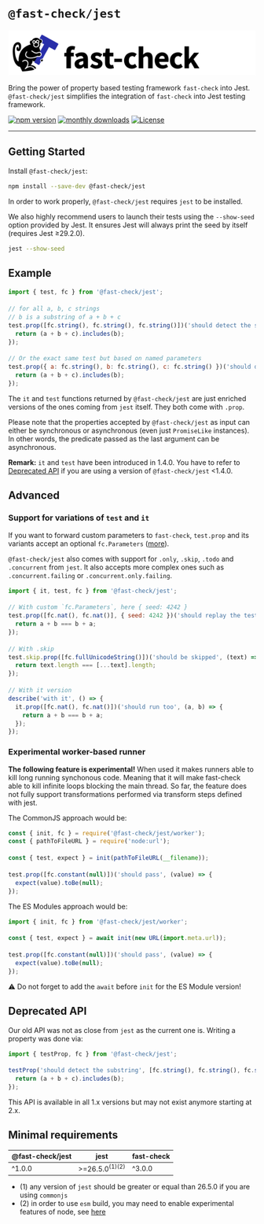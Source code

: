 # `@fast-check/jest`

![fast-check logo](https://raw.githubusercontent.com/dubzzz/fast-check/main/packages/fast-check/documentation/images/logo.png)

Bring the power of property based testing framework `fast-check` into Jest.
`@fast-check/jest` simplifies the integration of `fast-check` into Jest testing framework.

<a href="https://badge.fury.io/js/@fast-check%2Fjest"><img src="https://badge.fury.io/js/@fast-check%2Fjest.svg" alt="npm version" /></a>
<a href="https://www.npmjs.com/package/@fast-check/jest"><img src="https://img.shields.io/npm/dm/@fast-check%2Fjest" alt="monthly downloads" /></a>
<a href="https://github.com/dubzzz/fast-check/blob/main/packages/jest/LICENSE"><img src="https://img.shields.io/npm/l/@fast-check%2Fjest.svg" alt="License" /></a>

---

## Getting Started

Install `@fast-check/jest`:

```bash
npm install --save-dev @fast-check/jest
```

In order to work properly, `@fast-check/jest` requires `jest` to be installed.

We also highly recommend users to launch their tests using the `--show-seed` option provided by Jest. It ensures Jest will always print the seed by itself (requires Jest ≥29.2.0).

```sh
jest --show-seed
```

## Example

```javascript
import { test, fc } from '@fast-check/jest';

// for all a, b, c strings
// b is a substring of a + b + c
test.prop([fc.string(), fc.string(), fc.string()])('should detect the substring', (a, b, c) => {
  return (a + b + c).includes(b);
});

// Or the exact same test but based on named parameters
test.prop({ a: fc.string(), b: fc.string(), c: fc.string() })('should detect the substring', ({ a, b, c }) => {
  return (a + b + c).includes(b);
});
```

The `it` and `test` functions returned by `@fast-check/jest` are just enriched versions of the ones coming from `jest` itself. They both come with `.prop`.

Please note that the properties accepted by `@fast-check/jest` as input can either be synchronous or asynchronous (even just `PromiseLike` instances). In other words, the predicate passed as the last argument can be asynchronous.

**Remark:** `it` and `test` have been introduced in 1.4.0. You have to refer to [Deprecated API](#deprecated-api) if you are using a version of `@fast-check/jest` <1.4.0.

## Advanced

### Support for variations of `test` and `it`

If you want to forward custom parameters to `fast-check`, `test.prop` and its variants accept an optional `fc.Parameters` ([more](https://github.com/dubzzz/fast-check/blob/main/packages/fast-check/documentation/Runners.md#runners)).

`@fast-check/jest` also comes with support for `.only`, `.skip`, `.todo` and `.concurrent` from `jest`. It also accepts more complex ones such as `.concurrent.failing` or `.concurrent.only.failing`.

```javascript
import { it, test, fc } from '@fast-check/jest';

// With custom `fc.Parameters`, here { seed: 4242 }
test.prop([fc.nat(), fc.nat()], { seed: 4242 })('should replay the test for the seed 4242', (a, b) => {
  return a + b === b + a;
});

// With .skip
test.skip.prop([fc.fullUnicodeString()])('should be skipped', (text) => {
  return text.length === [...text].length;
});

// With it version
describe('with it', () => {
  it.prop([fc.nat(), fc.nat()])('should run too', (a, b) => {
    return a + b === b + a;
  });
});
```

### Experimental worker-based runner

**The following feature is experimental!** When used it makes runners able to kill long running synchonous code. Meaning that it will make fast-check able to kill infinite loops blocking the main thread. So far, the feature does not fully support transformations performed via transform steps defined with jest.

The CommonJS approach would be:

```js
const { init, fc } = require('@fast-check/jest/worker');
const { pathToFileURL } = require('node:url');

const { test, expect } = init(pathToFileURL(__filename));

test.prop([fc.constant(null)])('should pass', (value) => {
  expect(value).toBe(null);
});
```

The ES Modules approach would be:

```js
import { init, fc } from '@fast-check/jest/worker';

const { test, expect } = await init(new URL(import.meta.url));

test.prop([fc.constant(null)])('should pass', (value) => {
  expect(value).toBe(null);
});
```

⚠️ Do not forget to add the `await` before `init` for the ES Module version!

## Deprecated API

Our old API was not as close from `jest` as the current one is. Writing a property was done via:

```ts
import { testProp, fc } from '@fast-check/jest';

testProp('should detect the substring', [fc.string(), fc.string(), fc.string()], (a, b, c) => {
  return (a + b + c).includes(b);
});
```

This API is available in all 1.x versions but may not exist anymore starting at 2.x.

## Minimal requirements

| @fast-check/jest | jest                                 | fast-check |
| ---------------- | ------------------------------------ | ---------- |
| ^1.0.0           | >=26.5.0<sup>(1)</sup><sup>(2)</sup> | ^3.0.0     |

- (1) any version of `jest` should be greater or equal than 26.5.0 if you are using `commonjs`
- (2) in order to use `esm` build, you may need to enable experimental features of node, see [here](https://github.com/dubzzz/fast-check/blob/main/packages/test-jest-bundle-esm/package.json)
